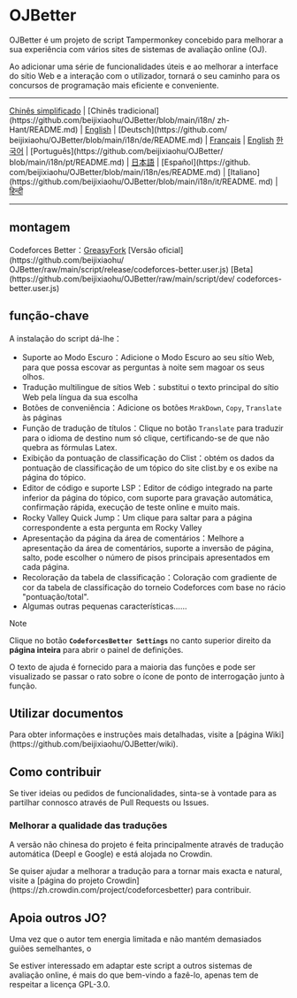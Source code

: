# OJBetter

OJBetter é um projeto de script Tampermonkey concebido para melhorar a sua experiência com vários sites de sistemas de avaliação online (OJ).

Ao adicionar uma série de funcionalidades úteis e ao melhorar a interface do sítio Web e a interação com o utilizador, tornará o seu caminho para os concursos de programação mais eficiente e conveniente.

***

[Chinês simplificado](https://github.com/beijixiaohu/OJBetter/blob/main/README.md) | [Chinês tradicional](https\://github.com/beijixiaohu/OJBetter/blob/main/i18n/ zh-Hant/README.md) | [English](https://github.com/beijixiaohu/OJBetter/blob/main/i18n/en/README.md) | [Deutsch](https\://github.com/ beijixiaohu/OJBetter/blob/main/i18n/de/README.md) | [Français](https://github.com/beijixiaohu/OJBetter/blob/main/i18n/fr/README.md) | [English](https://github.com/beijixiaohu/OJBetter/blob/main/i18n/fr/README.md) [한국어](https://github.com/beijixiaohu/OJBetter/blob/main/i18n/ko/README.md) | [Português](https\://github.com/beijixiaohu/OJBetter/ blob/main/i18n/pt/README.md) | [日本語](https://github.com/beijixiaohu/OJBetter/blob/main/i18n/ja/README.md) | [Español](https\://github. com/beijixiaohu/OJBetter/blob/main/i18n/es/README.md) | [Italiano](https\://github.com/beijixiaohu/OJBetter/blob/main/i18n/it/README. md) | [हिन्दी](https://github.com/beijixiaohu/OJBetter/blob/main/i18n/hi/README.md)

***

## montagem

Codeforces Better：[GreasyFork](https://greasyfork.org/zh-CN/scripts/465777-codeforces-better) [Versão oficial](https\://github.com/beijixiaohu/ OJBetter/raw/main/script/release/codeforces-better.user.js) [Beta](https\://github.com/beijixiaohu/OJBetter/raw/main/script/dev/ codeforces-better.user.js)

## função-chave

A instalação do script dá-lhe：

- Suporte ao Modo Escuro：Adicione o Modo Escuro ao seu sítio Web, para que possa escovar as perguntas à noite sem magoar os seus olhos.
- Tradução multilingue de sítios Web：substitui o texto principal do sítio Web pela língua da sua escolha
- Botões de conveniência：Adicione os botões `MrakDown`, `Copy`, `Translate` às páginas
- Função de tradução de títulos：Clique no botão `Translate` para traduzir para o idioma de destino num só clique, certificando-se de que não quebra as fórmulas Latex.
- Exibição da pontuação de classificação do Clist：obtém os dados da pontuação de classificação de um tópico do site clist.by e os exibe na página do tópico.
- Editor de código e suporte LSP：Editor de código integrado na parte inferior da página do tópico, com suporte para gravação automática, confirmação rápida, execução de teste online e muito mais.
- Rocky Valley Quick Jump：Um clique para saltar para a página correspondente a esta pergunta em Rocky Valley
- Apresentação da página da área de comentários：Melhore a apresentação da área de comentários, suporte a inversão de página, salto, pode escolher o número de pisos principais apresentados em cada página.
- Recoloração da tabela de classificação：Coloração com gradiente de cor da tabela de classificação do torneio Codeforces com base no rácio "pontuação/total".
- Algumas outras pequenas características……

> [!NOTE]
>
> Clique no botão **`CodeforcesBetter Settings`** no canto superior direito da **página inteira** para abrir o painel de definições.
>
> O texto de ajuda é fornecido para a maioria das funções e pode ser visualizado se passar o rato sobre o ícone de ponto de interrogação junto à função.

## Utilizar documentos

Para obter informações e instruções mais detalhadas, visite a [página Wiki] (https\://github.com/beijixiaohu/OJBetter/wiki).

## Como contribuir

Se tiver ideias ou pedidos de funcionalidades, sinta-se à vontade para as partilhar connosco através de Pull Requests ou Issues.

### Melhorar a qualidade das traduções

A versão não chinesa do projeto é feita principalmente através de tradução automática (Deepl e Google) e está alojada no Crowdin.

Se quiser ajudar a melhorar a tradução para a tornar mais exacta e natural, visite a [página do projeto Crowdin] (https\://zh.crowdin.com/project/codeforcesbetter) para contribuir.

## Apoia outros JO?

Uma vez que o autor tem energia limitada e não mantém demasiados guiões semelhantes, o

Se estiver interessado em adaptar este script a outros sistemas de avaliação online, é mais do que bem-vindo a fazê-lo, apenas tem de respeitar a licença GPL-3.0.
